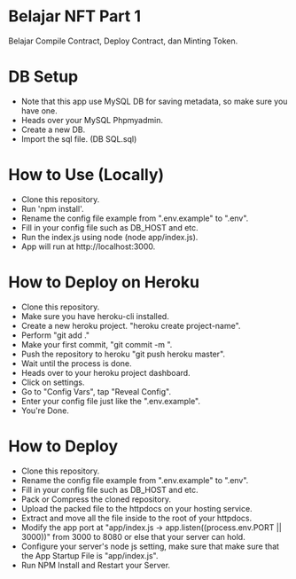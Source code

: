 # Belajar NFT Part 1
 Belajar Compile Contract, Deploy Contract, dan Minting Token.
 
# DB Setup
- Note that this app use MySQL DB for saving metadata, so make sure you have one.
- Heads over your MySQL Phpmyadmin.
- Create a new DB.
- Import the sql file. (DB SQL.sql)
 
# How to Use (Locally)
- Clone this repository.
- Run 'npm install'.
- Rename the config file example from ".env.example" to ".env".
- Fill in your config file such as DB_HOST and etc.
- Run the index.js using node (node app/index.js).
- App will run at http://localhost:3000.

# How to Deploy on Heroku
- Clone this repository.
- Make sure you have heroku-cli installed.
- Create a new heroku project. "heroku create project-name".
- Perform "git add ."
- Make your first commit, "git commit -m <message>".
- Push the repository to heroku "git push heroku master".
- Wait until the process is done.
- Heads over to your heroku project dashboard.
- Click on settings.
- Go to "Config Vars", tap "Reveal Config".
- Enter your config file just like the ".env.example".
- You're Done.

# How to Deploy
- Clone this repository.
- Rename the config file example from ".env.example" to ".env".
- Fill in your config file such as DB_HOST and etc.
- Pack or Compress the cloned repository.
- Upload the packed file to the httpdocs on your hosting service.
- Extract and move all the file inside to the root of your httpdocs.
- Modify the app port at "app/index.js -> app.listen((process.env.PORT || 3000))" from 3000 to 8080 or else that your server can hold.
- Configure your server's node js setting, make sure that make sure that the App Startup File is "app/index.js".
- Run NPM Install and Restart your Server.
